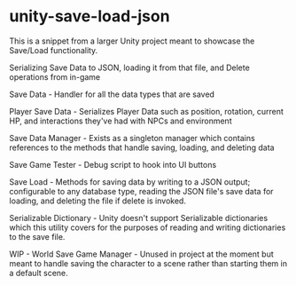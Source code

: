 # unity-save-load-json

This is a snippet from a larger Unity project meant to showcase the Save/Load functionality.

Serializing Save Data to JSON, loading it from that file, and Delete operations from in-game

Save Data - Handler for all the data types that are saved

Player Save Data - Serializes Player Data such as position, rotation, current HP, and interactions they've had with NPCs and environment

Save Data Manager - Exists as a singleton manager which contains references to the methods that handle saving, loading, and deleting data

Save Game Tester - Debug script to hook into UI buttons

Save Load - Methods for saving data by writing to a JSON output; configurable to any database type, reading the JSON file's save data for loading, and deleting the file if delete is invoked.

Serializable Dictionary - Unity doesn't support Serializable dictionaries which this utility covers for the purposes of reading and writing dictionaries to the save file.

WIP - World Save Game Manager - Unused in project at the moment but meant to handle saving the character to a scene rather than starting them in a default scene.
